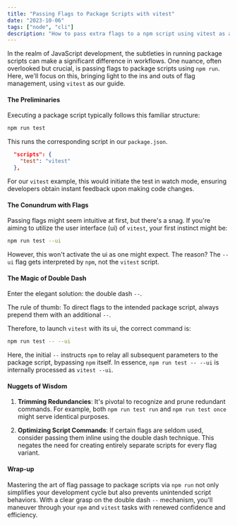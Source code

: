 ```yaml
---
title: "Passing Flags to Package Scripts with vitest"
date: "2023-10-06"
tags: ["node", "cli"]
description: "How to pass extra flags to a npm script using vitest as an example."
---
```


In the realm of JavaScript development, the subtleties in running package scripts can make a significant difference in workflows. One nuance, often overlooked but crucial, is passing flags to package scripts using `npm run`. Here, we'll focus on this, bringing light to the ins and outs of flag management, using `vitest` as our guide.

#### The Preliminaries

Executing a package script typically follows this familiar structure:

```bash
npm run test
```

This runs the corresponding script in our `package.json`.

```json
  "scripts": {
    "test": "vitest"
  },
```

For our `vitest` example, this would initiate the test in watch mode, ensuring developers obtain instant feedback upon making code changes.

#### The Conundrum with Flags

Passing flags might seem intuitive at first, but there's a snag. If you're aiming to utilize the user interface (ui) of `vitest`, your first instinct might be:

```bash
npm run test --ui
```

However, this won't activate the ui as one might expect. The reason? The `--ui` flag gets interpreted by `npm`, not the `vitest` script.

#### The Magic of Double Dash

Enter the elegant solution: the double dash `--`.

The rule of thumb: To direct flags to the intended package script, always prepend them with an additional `--`.

Therefore, to launch `vitest` with its ui, the correct command is:

```bash
npm run test -- --ui
```

Here, the initial `--` instructs `npm` to relay all subsequent parameters to the package script, bypassing `npm` itself. In essence, `npm run test -- --ui` is internally processed as `vitest --ui`.

#### Nuggets of Wisdom

1. **Trimming Redundancies**: It's pivotal to recognize and prune redundant commands. For example, both `npm run test run` and `npm run test once` might serve identical purposes.

3. **Optimizing Script Commands**: If certain flags are seldom used, consider passing them inline using the double dash technique. This negates the need for creating entirely separate scripts for every flag variant.

#### Wrap-up

Mastering the art of flag passage to package scripts via `npm run` not only simplifies your development cycle but also prevents unintended script behaviors. With a clear grasp on the double dash `--` mechanism, you'll maneuver through your `npm` and `vitest` tasks with renewed confidence and efficiency.
